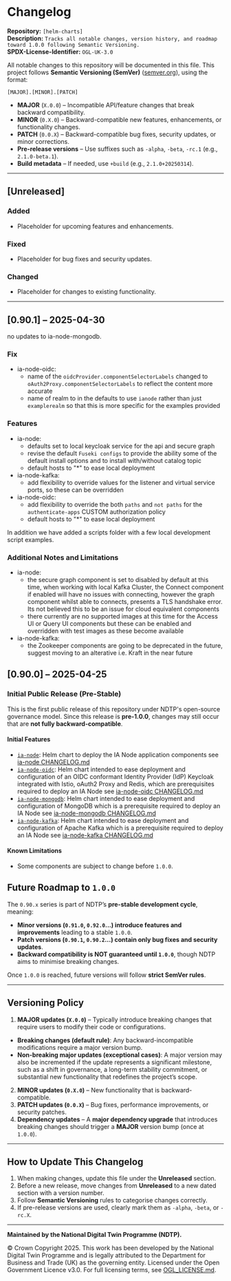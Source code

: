 # Changelog 

**Repository:** `[helm-charts]`  
**Description:** `Tracks all notable changes, version history, and roadmap toward 1.0.0 following Semantic Versioning.`  
**SPDX-License-Identifier:** `OGL-UK-3.0`  

All notable changes to this repository will be documented in this file. 
This project follows **Semantic Versioning (SemVer)** ([semver.org](https://semver.org/)), using the format: 


`[MAJOR].[MINOR].[PATCH]` 
- **MAJOR** (`X.0.0`) – Incompatible API/feature changes that break backward compatibility. 
- **MINOR** (`0.X.0`) – Backward-compatible new features, enhancements, or functionality changes. 
- **PATCH** (`0.0.X`) – Backward-compatible bug fixes, security updates, or minor corrections. 
- **Pre-release versions** – Use suffixes such as `-alpha`, `-beta`, `-rc.1` (e.g., `2.1.0-beta.1`). 
- **Build metadata** – If needed, use `+build` (e.g., `2.1.0+20250314`). 

---

## [Unreleased] 

### Added 
- Placeholder for upcoming features and enhancements. 

### Fixed 
- Placeholder for bug fixes and security updates. 

### Changed 
- Placeholder for changes to existing functionality. 

---

## [0.90.1] – 2025-04-30

no updates to ia-node-mongodb. 

### Fix

- ia-node-oidc:
  - name of the `oidcProvider.componentSelectorLabels` changed to  `oAuth2Proxy.componentSelectorLabels` to reflect the content more accurate
  - name of realm to in the defaults to use `ianode` rather than just `examplerealm` so that this is more specific for the examples provided 

### Features

- ia-node:
  - defaults set to local keycloak service for the api and secure graph
  - revise the default `Fuseki configs` to provide the ability some of the default install options and to install with/without catalog topic
  - default hosts to "*" to ease local deployment 
- ia-node-kafka:
  - add flexibility to override values for the listener and virtual service ports, so these can be overridden
- ia-node-oidc:
  - add flexibility to override the both `paths` and `not paths` for the `authenticate-apps` CUSTOM authorization policy
  - default hosts to "*" to ease local deployment

In addition we have added a scripts folder with a few local development script examples. 

### Additional Notes and Limitations 

- ia-node:
  - the secure graph component is set to disabled by default at this time, when working with local Kafka Cluster, the Connect component if enabled will have no issues with connecting, however the graph component whilst able to connects, presents a TLS handshake error. Its not believed this to be an issue for cloud equivalent components
  - there currently are no supported images at this time for the Access UI or Query UI components but these can be enabled and overridden with test images as these become available
- ia-node-kafka:
  - the Zookeeper components are going to be deprecated in the future, suggest moving to an alterative i.e. Kraft in the near future

## [0.90.0] – 2025-04-25

### Initial Public Release (Pre-Stable) 

This is the first public release of this repository under NDTP's open-source governance model. 
Since this release is **pre-1.0.0**, changes may still occur that are **not fully backward-compatible**. 

#### Initial Features 
  - [`ia-node`](./charts/ia-node/README.md): Helm chart to deploy the IA Node application components see [ia-node CHANGELOG.md](./charts/ia-node/CHANGELOG.md)
  - [`ia-node-oidc`](./charts/ia-node-oidc/README.md): Helm chart intended to ease deployment and configuration of an OIDC conformant Identity Provider (IdP) Keycloak integrated with Istio, oAuth2 Proxy and Redis, which are prerequisites required to deploy an IA Node see [ia-node-oidc CHANGELOG.md](./charts/ia-node-oidc/CHANGELOG.md)
  -  [`ia-node-mongodb`](./charts/ia-node-mongodb/README.md): Helm chart intended to ease deployment and configuration of MongoDB which is a prerequisite required to deploy an IA Node see [ia-node-mongodb CHANGELOG.md](./charts/ia-node-mongodb/CHANGELOG.md)
  -  [`ia-node-kafka`](./charts/ia-node-kafka/README.md): Helm chart intended to ease deployment and configuration of Apache Kafka which is a prerequisite required to deploy an IA Node see [ia-node-kafka CHANGELOG.md](./charts/ia-node-kafka/CHANGELOG.md)

#### Known Limitations 
- Some components are subject to change before `1.0.0`. 

## Future Roadmap to `1.0.0` 

The `0.90.x` series is part of NDTP’s **pre-stable development cycle**, meaning: 
- **Minor versions (`0.91.0`, `0.92.0`...) introduce features and improvements** leading to a stable `1.0.0`. 
- **Patch versions (`0.90.1`, `0.90.2`...) contain only bug fixes and security updates**. 
- **Backward compatibility is NOT guaranteed until `1.0.0`**, though NDTP aims to minimise breaking changes. 

Once `1.0.0` is reached, future versions will follow **strict SemVer rules**. 

---

## Versioning Policy 

1. **MAJOR updates (`X.0.0`)** – Typically introduce breaking changes that require users to modify their code or configurations. 
- **Breaking changes (default rule)**: Any backward-incompatible modifications require a major version bump. 
- **Non-breaking major updates (exceptional cases)**: A major version may also be incremented if the update represents a significant milestone, such as a shift in governance, a long-term stability commitment, or substantial new functionality that redefines the project’s scope. 
2. **MINOR updates (`0.X.0`)** – New functionality that is backward-compatible. 
3. **PATCH updates (`0.0.X`)** – Bug fixes, performance improvements, or security patches. 
4. **Dependency updates** – A **major dependency upgrade** that introduces breaking changes should trigger a **MAJOR** version bump (once at `1.0.0`). 

---

## How to Update This Changelog 

1. When making changes, update this file under the **Unreleased** section. 
2. Before a new release, move changes from **Unreleased** to a new dated section with a version number. 
3. Follow **Semantic Versioning** rules to categorise changes correctly. 
4. If pre-release versions are used, clearly mark them as `-alpha`, `-beta`, or `-rc.X`. 

---

**Maintained by the National Digital Twin Programme (NDTP).** 

© Crown Copyright 2025. This work has been developed by the National Digital Twin Programme and is legally attributed to the Department for Business and Trade (UK) as the governing entity. 
Licensed under the Open Government Licence v3.0. 
For full licensing terms, see [OGL_LICENSE.md](OGL_LICENSE.md).